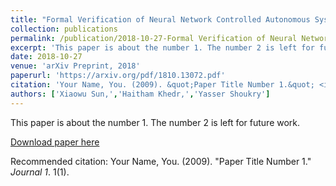 ```yaml
---
title: "Formal Verification of Neural Network Controlled Autonomous Systems"
collection: publications
permalink: /publication/2018-10-27-Formal Verification of Neural Network Controlled Autonomous Systems
excerpt: 'This paper is about the number 1. The number 2 is left for future work.'
date: 2018-10-27
venue: 'arXiv Preprint, 2018'
paperurl: 'https://arxiv.org/pdf/1810.13072.pdf'
citation: 'Your Name, You. (2009). &quot;Paper Title Number 1.&quot; <i>Journal 1</i>. 1(1).'
authors: ['Xiaowu Sun,','Haitham Khedr,','Yasser Shoukry']
---
```

This paper is about the number 1. The number 2 is left for future work.

[Download paper here](http://academicpages.github.io/files/paper1.pdf)

Recommended citation: Your Name, You. (2009). "Paper Title Number 1." <i>Journal 1</i>. 1(1).
